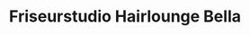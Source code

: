 ---
title: "Friseurstudio Hairlounge Bella"
url: /altenburg/friseurstudio-hairlounge-bella/
shop: Friseur
---